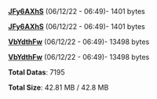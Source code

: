 [**JFy6AXhS**](/data/JFy6AXhS.txt) (06/12/22 - 06:49)- 1401 bytes

[**JFy6AXhS**](/data/JFy6AXhS.txt) (06/12/22 - 06:49)- 1401 bytes

[**VbYdthFw**](/data/VbYdthFw.txt) (06/12/22 - 06:49)- 13498 bytes

[**VbYdthFw**](/data/VbYdthFw.txt) (06/12/22 - 06:49)- 13498 bytes

**Total Datas**: 7195

**Total Size**: 42.81 MB / 42.8 MB